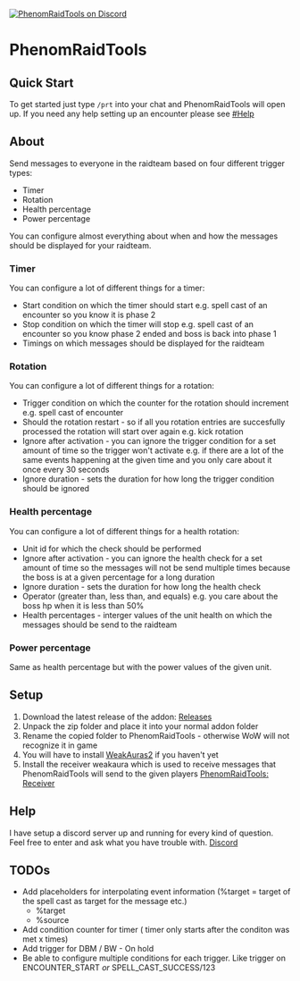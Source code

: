 [![PhenomRaidTools on Discord](https://img.shields.io/badge/discord-PhenomRaidTools-738bd7.svg)](https://discord.gg/j5yGbK)

# PhenomRaidTools
## Quick Start
To get started just type `/prt` into your chat and PhenomRaidTools will open up. If you need any help setting up an encounter please see [#Help](https://github.com/PhenomDevel/PhenomRaidTools#help)
## About
Send messages to everyone in the raidteam based on four different trigger types:
- Timer
- Rotation
- Health percentage
- Power percentage

You can configure almost everything about when and how the messages should be displayed for your raidteam.
### Timer
You can configure a lot of different things for a timer:
- Start condition on which the timer should start e.g. spell cast of an encounter so you know it is phase 2
- Stop condition on which the timer will stop e.g. spell cast of an encounter so you know phase 2 ended and boss is back into phase 1
- Timings on which messages should be displayed for the raidteam
### Rotation
You can configure a lot of different things for a rotation:
- Trigger condition on which the counter for the rotation should increment e.g. spell cast of encounter
- Should the rotation restart - so if all you rotation entries are succesfully processed the rotation will start over again e.g. kick rotation
- Ignore after activation - you can ignore the trigger condition for a set amount of time so the trigger won't activate e.g. if there are a lot of the same events happening at the given time and you only care about it once every 30 seconds
- Ignore duration - sets the duration for how long the trigger condition should be ignored
### Health percentage
You can configure a lot of different things for a health rotation:
- Unit id for which the check should be performed
- Ignore after activation - you can ignore the health check for a set amount of time so the messages will not be send multiple times because the boss is at a given percentage for a long duration
- Ignore duration - sets the duration for how long the health check
- Operator (greater than, less than, and equals) e.g. you care about the boss hp when it is less than 50%
- Health percentages - interger values of the unit health on which the messages should be send to the raidteam
### Power percentage
Same as health percentage but with the power values of the given unit.
## Setup
1. Download the latest release of the addon: [Releases](https://github.com/PhenomDevel/PhenomRaidTools/releases)
2. Unpack the zip folder and place it into your normal addon folder
3. Rename the copied folder to PhenomRaidTools - otherwise WoW will not recognize it in game
4. You will have to install [WeakAuras2](https://github.com/WeakAuras/WeakAuras2/releases) if you haven't yet
5. Install the receiver weakaura which is used to receive messages that PhenomRaidTools will send to the given players [PhenomRaidTools: Receiver](https://wago.io/HyieicnAz)
## Help
I have setup a discord server up and running for every kind of question. Feel free to enter and ask what you have trouble with. [Discord](https://discord.gg/j5yGbK)
## TODOs
- Add placeholders for interpolating event information (%target = target of the spell cast as target for the message etc.)
	- %target
	- %source
- Add condition counter for timer ( timer only starts after the conditon was met x times)
- Add trigger for DBM / BW - On hold
- Be able to configure multiple conditions for each trigger. Like trigger on ENCOUNTER_START *or* SPELL_CAST_SUCCESS/123
